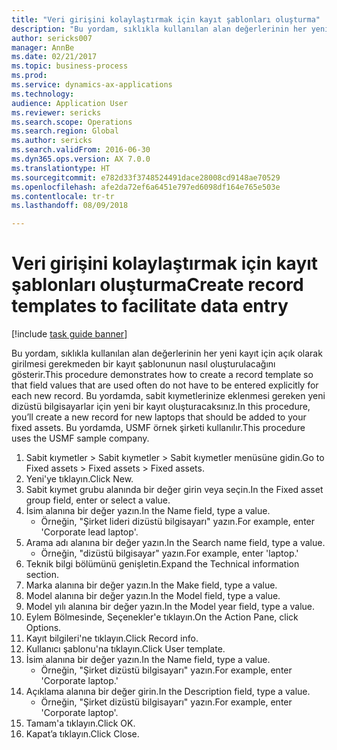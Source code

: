```yaml
--- 
title: "Veri girişini kolaylaştırmak için kayıt şablonları oluşturma"
description: "Bu yordam, sıklıkla kullanılan alan değerlerinin her yeni kayıt için açık olarak girilmesi gerekmeden bir kayıt şablonunun nasıl oluşturulacağını gösterir."
author: sericks007
manager: AnnBe
ms.date: 02/21/2017
ms.topic: business-process
ms.prod: 
ms.service: dynamics-ax-applications
ms.technology: 
audience: Application User
ms.reviewer: sericks
ms.search.scope: Operations
ms.search.region: Global
ms.author: sericks
ms.search.validFrom: 2016-06-30
ms.dyn365.ops.version: AX 7.0.0
ms.translationtype: HT
ms.sourcegitcommit: e782d33f3748524491dace28008cd9148ae70529
ms.openlocfilehash: afe2da72ef6a6451e797ed6098df164e765e503e
ms.contentlocale: tr-tr
ms.lasthandoff: 08/09/2018

---
```

# <a name="create-record-templates-to-facilitate-data-entry"></a><span data-ttu-id="cad8d-103">Veri girişini kolaylaştırmak için kayıt şablonları oluşturma</span><span class="sxs-lookup"><span data-stu-id="cad8d-103">Create record templates to facilitate data entry</span></span>

[!include [task guide banner](../../includes/task-guide-banner.md)]

<span data-ttu-id="cad8d-104">Bu yordam, sıklıkla kullanılan alan değerlerinin her yeni kayıt için açık olarak girilmesi gerekmeden bir kayıt şablonunun nasıl oluşturulacağını gösterir.</span><span class="sxs-lookup"><span data-stu-id="cad8d-104">This procedure demonstrates how to create a record template so that field values that are used often do not have to be entered explicitly for each new record.</span></span> <span data-ttu-id="cad8d-105">Bu yordamda, sabit kıymetlerinize eklenmesi gereken yeni dizüstü bilgisayarlar için yeni bir kayıt oluşturacaksınız.</span><span class="sxs-lookup"><span data-stu-id="cad8d-105">In this procedure, you’ll create a new record for new laptops that should be added to your fixed assets.</span></span> <span data-ttu-id="cad8d-106">Bu yordamda, USMF örnek şirketi kullanılır.</span><span class="sxs-lookup"><span data-stu-id="cad8d-106">This procedure uses the USMF sample company.</span></span>

1. <span data-ttu-id="cad8d-107">Sabit kıymetler > Sabit kıymetler > Sabit kıymetler menüsüne gidin.</span><span class="sxs-lookup"><span data-stu-id="cad8d-107">Go to Fixed assets > Fixed assets > Fixed assets.</span></span>
2. <span data-ttu-id="cad8d-108">Yeni'ye tıklayın.</span><span class="sxs-lookup"><span data-stu-id="cad8d-108">Click New.</span></span>
3. <span data-ttu-id="cad8d-109">Sabit kıymet grubu alanında bir değer girin veya seçin.</span><span class="sxs-lookup"><span data-stu-id="cad8d-109">In the Fixed asset group field, enter or select a value.</span></span>
4. <span data-ttu-id="cad8d-110">İsim alanına bir değer yazın.</span><span class="sxs-lookup"><span data-stu-id="cad8d-110">In the Name field, type a value.</span></span>
    * <span data-ttu-id="cad8d-111">Örneğin, "Şirket lideri dizüstü bilgisayarı" yazın.</span><span class="sxs-lookup"><span data-stu-id="cad8d-111">For example, enter 'Corporate lead laptop'.</span></span>  
5. <span data-ttu-id="cad8d-112">Arama adı alanına bir değer yazın.</span><span class="sxs-lookup"><span data-stu-id="cad8d-112">In the Search name field, type a value.</span></span>
    * <span data-ttu-id="cad8d-113">Örneğin, "dizüstü bilgisayar" yazın.</span><span class="sxs-lookup"><span data-stu-id="cad8d-113">For example, enter 'laptop.'</span></span>  
6. <span data-ttu-id="cad8d-114">Teknik bilgi bölümünü genişletin.</span><span class="sxs-lookup"><span data-stu-id="cad8d-114">Expand the Technical information section.</span></span>
7. <span data-ttu-id="cad8d-115">Marka alanına bir değer yazın.</span><span class="sxs-lookup"><span data-stu-id="cad8d-115">In the Make field, type a value.</span></span>
8. <span data-ttu-id="cad8d-116">Model alanına bir değer yazın.</span><span class="sxs-lookup"><span data-stu-id="cad8d-116">In the Model field, type a value.</span></span>
9. <span data-ttu-id="cad8d-117">Model yılı alanına bir değer yazın.</span><span class="sxs-lookup"><span data-stu-id="cad8d-117">In the Model year field, type a value.</span></span>
10. <span data-ttu-id="cad8d-118">Eylem Bölmesinde, Seçenekler'e tıklayın.</span><span class="sxs-lookup"><span data-stu-id="cad8d-118">On the Action Pane, click Options.</span></span>
11. <span data-ttu-id="cad8d-119">Kayıt bilgileri'ne tıklayın.</span><span class="sxs-lookup"><span data-stu-id="cad8d-119">Click Record info.</span></span>
12. <span data-ttu-id="cad8d-120">Kullanıcı şablonu'na tıklayın.</span><span class="sxs-lookup"><span data-stu-id="cad8d-120">Click User template.</span></span>
13. <span data-ttu-id="cad8d-121">İsim alanına bir değer yazın.</span><span class="sxs-lookup"><span data-stu-id="cad8d-121">In the Name field, type a value.</span></span>
    * <span data-ttu-id="cad8d-122">Örneğin, "Şirket dizüstü bilgisayarı" yazın.</span><span class="sxs-lookup"><span data-stu-id="cad8d-122">For example, enter 'Corporate laptop.'</span></span>  
14. <span data-ttu-id="cad8d-123">Açıklama alanına bir değer girin.</span><span class="sxs-lookup"><span data-stu-id="cad8d-123">In the Description field, type a value.</span></span>
    * <span data-ttu-id="cad8d-124">Örneğin, "Şirket dizüstü bilgisayarı" yazın.</span><span class="sxs-lookup"><span data-stu-id="cad8d-124">For example, enter 'Corporate laptop'.</span></span>  
15. <span data-ttu-id="cad8d-125">Tamam'a tıklayın.</span><span class="sxs-lookup"><span data-stu-id="cad8d-125">Click OK.</span></span>
16. <span data-ttu-id="cad8d-126">Kapat’a tıklayın.</span><span class="sxs-lookup"><span data-stu-id="cad8d-126">Click Close.</span></span>


